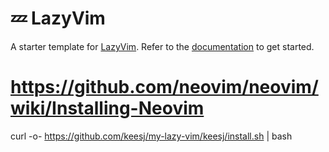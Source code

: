 # 💤 LazyVim

A starter template for [LazyVim](https://github.com/LazyVim/LazyVim).
Refer to the [documentation](https://lazyvim.github.io/installation) to get started.


# https://github.com/neovim/neovim/wiki/Installing-Neovim



curl -o- https://github.com/keesj/my-lazy-vim/keesj/install.sh | bash

